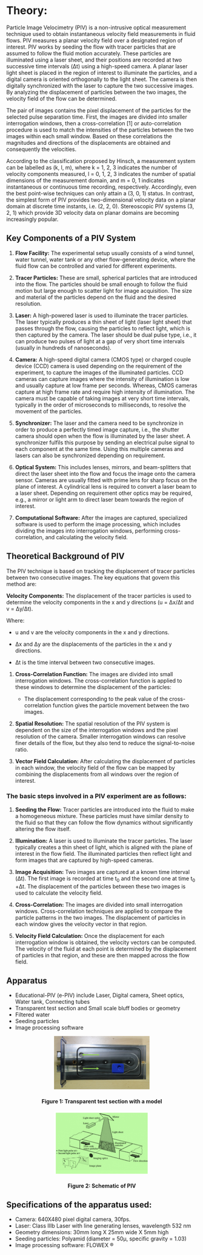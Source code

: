 # Theory:

Particle Image Velocimetry (PIV) is a non-intrusive optical measurement technique used to obtain instantaneous velocity field measurements in fluid flows. PIV measures a planar velocity field over a designated region of interest. PIV works by seeding the flow with tracer particles that are assumed to follow the fluid motion accurately. These particles are illuminated using a laser sheet, and their positions are recorded at two successive time intervals (Δt) using a high-speed camera. A planar laser light sheet is placed in the region of interest to illuminate the particles, and a digital camera is oriented orthogonally to the light sheet. The camera is then digitally synchronized with the laser to capture the two successive images. By analyzing the displacement of particles between the two images, the velocity field of the flow can be determined.

The pair of images contains the pixel displacement of the particles for the selected pulse separation time. First, the images are divided into smaller interrogation windows, then a cross-correlation [1] or auto-correlation procedure is used to match the intensities of the particles between the two images within each small window. Based on these correlations the magnitudes and directions of the displacements are obtained and consequently the velocities.

According to the classification proposed by Hinsch, a measurement system can be labelled as (k, l, m), where k = 1, 2, 3 indicates the number of velocity components measured, l = 0, 1, 2, 3 indicates the number of spatial dimensions of the measurement domain, and m = 0, 1 indicates instantaneous or continuous time recording, respectively. Accordingly, even the best point-wise techniques can only attain a (3, 0, 1) status. In contrast, the simplest form of PIV provides two-dimensional velocity data on a planar domain at discrete time instants, i.e. (2, 2, 0). Stereoscopic PIV systems (3, 2, 1) which provide 3D velocity data on planar domains are becoming increasingly popular.

## Key Components of a PIV System

1. **Flow Facility:** The experimental setup usually consists of a wind tunnel, water tunnel, water tank or any other flow-generating device, where the fluid flow can be controlled and varied for different experiments.

2. **Tracer Particles:** These are small, spherical particles that are introduced into the flow. The particles should be small enough to follow the fluid motion but large enough to scatter light for image acquisition. The size and material of the particles depend on the fluid and the desired resolution.

3. **Laser:** A high-powered laser is used to illuminate the tracer particles. The laser typically produces a thin sheet of light (laser light sheet) that passes through the flow, causing the particles to reflect light, which is then captured by the camera. The laser should be dual pulse type, i.e., it can produce two pulses of light at a gap of very short time intervals (usually in hundreds of nanoseconds).

4. **Camera:** A high-speed digital camera (CMOS type) or charged couple device (CCD) camera is used depending on the requirement of the experiment, to capture the images of the illuminated particles. CCD cameras can capture images where the intensity of illumination is low and usually capture at low frame per seconds. Whereas, CMOS cameras capture at high frame rate and require high intensity of illumination.  The camera must be capable of taking images at very short time intervals, typically in the order of microseconds to milliseconds, to resolve the movement of the particles.

5. **Synchronizer:** The laser and the camera need to be synchronize in order to produce a perfectly timed image capture, i.e., the shutter camera should open when the flow is illuminated by the laser sheet. A synchronizer fulfils this purpose by sending an electrical pulse signal to each component at the same time. Using this multiple cameras and lasers can also be synchronized depending on requirement.

6. **Optical System:** This includes lenses, mirrors, and beam-splitters that direct the laser sheet into the flow and focus the image onto the camera sensor. Cameras are usually fitted with prime lens for sharp focus on the plane of interest. A cylindrical lens is required to convert a laser beam to a laser sheet. Depending on requirement other optics may be required, e.g., a mirror or light arm to direct laser beam towards the region of interest.

7. **Computational Software:** After the images are captured, specialized software is used to perform the image processing, which includes dividing the images into interrogation windows, performing cross-correlation, and calculating the velocity field.

## Theoretical Background of PIV

The PIV technique is based on tracking the displacement of tracer particles between two consecutive images. The key equations that govern this method are:

**Velocity Components:** The displacement of the tracer particles is used to determine the velocity components in the x and y directions (u = Δx/Δt and v = Δy/Δt).

Where:

- u and v are the velocity components in the x and y directions.

- Δx and Δy are the displacements of the particles in the x and y directions.

- Δt is the time interval between two consecutive images.


1. **Cross-Correlation Function:** The images are divided into small interrogation windows. The cross-correlation function is applied to these windows to determine the displacement of the particles:
    - The displacement corresponding to the peak value of the cross-correlation function gives the particle movement between the two images.

2. **Spatial Resolution:** The spatial resolution of the PIV system is dependent on the size of the interrogation windows and the pixel resolution of the camera. Smaller interrogation windows can resolve finer details of the flow, but they also tend to reduce the signal-to-noise ratio.

3. **Vector Field Calculation:** After calculating the displacement of particles in each window, the velocity field of the flow can be mapped by combining the displacements from all windows over the region of interest.


### The basic steps involved in a PIV experiment are as follows:

1. **Seeding the Flow:** Tracer particles are introduced into the fluid to make a homogeneous mixture. These particles must have similar density to the fluid so that they can follow the flow dynamics without significantly altering the flow itself.

2. **Illumination:** A laser is used to illuminate the tracer particles. The laser typically creates a thin sheet of light, which is aligned with the plane of interest in the flow field. The illuminated particles then reflect light and form images that are captured by high-speed cameras.

3. **Image Acquisition:** Two images are captured at a known time interval (Δt). The first image is recorded at time t<sub>0</sub>​ and the second one at time t<sub>0</sub>​+Δt. The displacement of the particles between these two images is used to calculate the velocity field.

4. **Cross-Correlation:** The images are divided into small interrogation windows. Cross-correlation techniques are applied to compare the particle patterns in the two images. The displacement of particles in each window gives the velocity vector in that region.

5. **Velocity Field Calculation:** Once the displacement for each interrogation window is obtained, the velocity vectors can be computed. The velocity of the fluid at each point is determined by the displacement of particles in that region, and these are then mapped across the flow field.



 ## Apparatus
- Educational-PIV (e-PIV) include Laser, Digital camera, Sheet optics, Water tank, Connecting tubes
- Transparent test section and Small scale bluff bodies or geometry
- Filtered water
- Seeding particles
- Image processing software


<center>
<img src="./images/Fig1.png" style="width:50%;">

#### Figure 1: Transparent test section with a model
</center>

<center>
<img src="./images/Fig2.png" style="width:50%;">

#### Figure 2: Schematic of PIV
</center>

## Specifications of the apparatus used:
- Camera: 640X480 pixel digital camera, 30fps.
- Laser: Class IIIb Laser with line generating lenses, wavelength 532 nm
- Geometry dimensions: 30mm long X 25mm wide X 5mm high
- Seeding particles: Polyamid (diameter = 50μ, specific gravity = 1.03)
- Image processing software: FLOWEX ®

